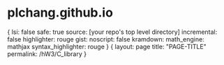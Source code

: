 # plchang.github.io
{
  lsi: false
  safe: true
  source: [your repo's top level directory]
  incremental: false
  highlighter: rouge
  gist:
    noscript: false
  kramdown:
    math_engine: mathjax
    syntax_highlighter: rouge
}
{
  layout: page
  title: "PAGE-TITLE"
  permalink: /hW3/C_library
}
